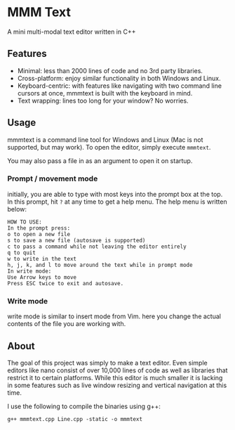 # MMM Text
A mini multi-modal text editor written in C++

## Features
- Minimal: less than 2000 lines of code and no 3rd party libraries.
- Cross-platform: enjoy similar functionality in both Windows and Linux.
- Keyboard-centric: with features like navigating with two command line cursors at once, mmmtext is built with the keyboard in mind.
- Text wrapping: lines too long for your window? No worries.

## Usage
mmmtext is a command line tool for Windows and Linux (Mac is not supported, but may work). To open the editor, simply execute `mmmtext`.

You may also pass a file in as an argument to open it on startup.

### Prompt / movement mode
initially, you are able to type with most keys into the prompt box at the top. In this prompt, hit `?` at any time to get a help menu. The help menu is written below:
```
HOW TO USE: 
In the prompt press: 
o to open a new file
s to save a new file (autosave is supported)
c to pass a command while not leaving the editor entirely
q to quit
w to write in the text
h, j, k, and l to move around the text while in prompt mode
In write mode: 
Use Arrow keys to move
Press ESC twice to exit and autosave.
```
### Write mode
write mode is similar to insert mode from Vim. here you change the actual contents of the file you are working with.

## About
The goal of this project was simply to make a text editor. Even simple editors like nano consist of over 10,000 lines of code as well as libraries that restrict it to certain platforms. While this editor is much smaller it is lacking in some features such as live window resizing and vertical navigation at this time.

I use the following to compile the binaries using g++:

`g++ mmmtext.cpp Line.cpp -static -o mmmtext`
